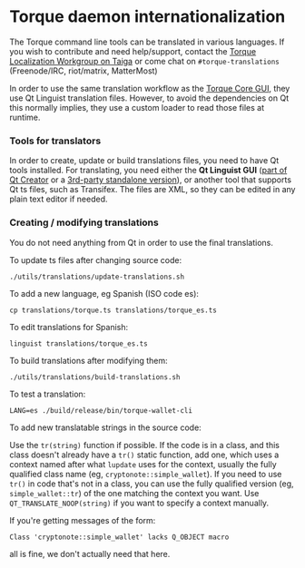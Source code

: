 Torque daemon internationalization
==================================

The Torque command line tools can be translated in various languages. If you wish to contribute and need help/support, contact the [Torque Localization Workgroup on Taiga](https://taiga.gettorque.org/project/erciccione-torque-localization/) or come chat on `#torque-translations` (Freenode/IRC, riot/matrix, MatterMost)

In order to use the same translation workflow as the [Torque Core GUI](https://github.com/torque-project/torque-core), they use Qt Linguist translation files.  However, to avoid the dependencies on Qt this normally implies, they use a custom loader to read those files at runtime.

### Tools for translators

In order to create, update or build translations files, you need to have Qt tools installed. For translating, you need either the **Qt Linguist GUI** ([part of Qt Creator](https://www.qt.io/download) or a [3rd-party standalone version](https://github.com/lelegard/qtlinguist-installers/releases)), or another tool that supports Qt ts files, such as Transifex.  The files are XML, so they can be edited in any plain text editor if needed.

### Creating / modifying translations

You do not need anything from Qt in order to use the final translations.

To update ts files after changing source code:

    ./utils/translations/update-translations.sh

To add a new language, eg Spanish (ISO code es):

    cp translations/torque.ts translations/torque_es.ts

To edit translations for Spanish:

    linguist translations/torque_es.ts

To build translations after modifying them:

    ./utils/translations/build-translations.sh

To test a translation:

    LANG=es ./build/release/bin/torque-wallet-cli

To add new translatable strings in the source code:

Use the `tr(string)` function if possible. If the code is in a class, and this class doesn't already have a `tr()` static function, add one, which uses a context named after what `lupdate` uses for the context, usually the fully qualified class name (eg, `cryptonote::simple_wallet`).  If you need to use `tr()` in code that's not in a class, you can use the fully qualified version (eg, `simple_wallet::tr`) of the one matching the context you want. Use `QT_TRANSLATE_NOOP(string)` if you want to specify a context manually.

If you're getting messages of the form:

    Class 'cryptonote::simple_wallet' lacks Q_OBJECT macro

all is fine, we don't actually need that here.
